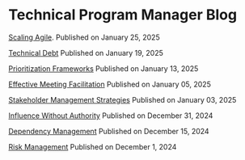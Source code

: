 # Technical Program Manager Blog

[Scaling Agile](https://ashleybdsouza.github.io/tpm-blog/post/scaling-agile).
Published on January 25, 2025

[Technical Debt](https://ashleybdsouza.github.io/tpm-blog/post/technical-debt)
Published on January 19, 2025

[Prioritization Frameworks](https://ashleybdsouza.github.io/tpm-blog/post/prioritization-frameworks)
Published on January 13, 2025

[Effective Meeting Facilitation](https://ashleybdsouza.github.io/tpm-blog/post/effective-meeting-facilitation)
Published on January 05, 2025

[Stakeholder Management Strategies](https://ashleybdsouza.github.io/tpm-blog/post/stakeholder-management)
Published on January 03, 2025

[Influence Without Authority](https://ashleybdsouza.github.io/tpm-blog/post/influence-without-authority)
Published on December 31, 2024

[Dependency Management](https://ashleybdsouza.github.io/tpm-blog/post/dependency-management)
Published on December 15, 2024

[Risk Management](https://ashleybdsouza.github.io/tpm-blog/post/risk-management)
Published on December 1, 2024